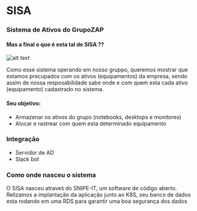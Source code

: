 # SISA
### Sistema de Ativos do GrupoZAP

#### Mas a final o que é esta tal de SISA ??

![alt text][logo]

[logo]: https://media.giphy.com/media/3oEjHAUOqG3lSS0f1C/giphy.gif

Como esse sistema operando em nosso gruppo, queremos mostrar que estamos precupados com os ativos (equipamentos) da empresa,
sendo assim de nossa resposabilidade sabe onde e com quem esta cada ativo (equipamento) cadastrado no sistema.

#### Seu objetivo:

* Armazenar os ativos do grupo (notebooks, desktops e monitores)
* Alocar e rastrear com quem esta determinado equipamento

### Integração

* Servidor de AD
* Slack bot

### Como onde nasceu o sistema

O SISA nasceu atraveś do SNIPE-IT, um software de código aberto.
Relizamos a implantação da aplicação junto ao K8S, seu banco de dados esta rodando em uma RDS
para garantir uma boa segurança dos dados



